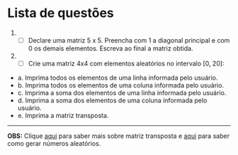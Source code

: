 # Lista de questões

1. - [ ] Declare uma matriz 5 x 5. Preencha com 1 a diagonal principal e com 0 os demais elementos. Escreva ao final a matriz obtida.
3. - [ ] Crie uma matriz 4x4 com elementos aleatórios no intervalo [0, 20]:
* a. Imprima todos os elementos de uma linha informada pelo usuário.
* b. Imprima todos os elementos de uma coluna informada pelo usuário.
* c. Imprima a soma dos elementos de uma linha informada pelo usuário.
* d. Imprima a soma dos elementos de uma coluna informada pelo usuário.
* e. Imprima a matriz transposta.
***
**OBS:** Clique [aqui](https://brasilescola.uol.com.br/matematica/matriz-transposta.htm) para saber mais sobre matriz transposta e [aqui](https://www.cprogressivo.net/2013/03/Como-gerar-numeros-aleatorios-em-C-com-a-rand-srand-e-seed.html) para saber como gerar números aleatórios.
